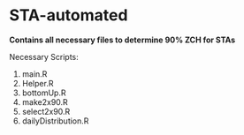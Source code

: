 # STA-automated

**Contains all necessary files to determine 90% ZCH for STAs**

Necessary Scripts:
1. main.R
2. Helper.R
3. bottomUp.R
4. make2x90.R
5. select2x90.R
6. dailyDistribution.R
